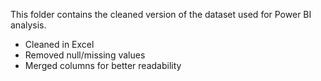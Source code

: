 This folder contains the cleaned version of the dataset used for Power BI analysis.

- Cleaned in Excel
- Removed null/missing values
- Merged columns for better readability
